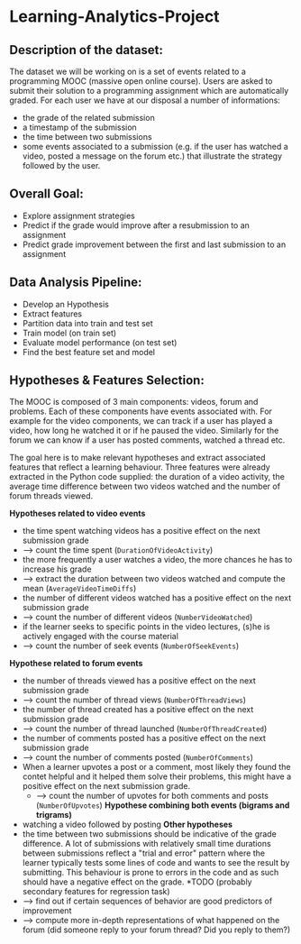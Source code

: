 # Learning-Analytics-Project

## Description of the dataset:
The dataset we will be working on is a set of events related to a programming MOOC (massive open online course). Users are asked to submit their solution to a programming assignment which are automatically graded. For each user we have at our disposal a number of informations:
* the grade of the related submission
* a timestamp of the submission
* the time between two submissions
* some events associated to a submission (e.g. if the user has watched a video, posted a message on the forum etc.) that illustrate the strategy followed by the user.


## Overall Goal:
* Explore assignment strategies
* Predict if the grade would improve after a resubmission to an assignment
* Predict grade improvement between the first and last submission to an assignment 

## Data Analysis Pipeline:
* Develop an Hypothesis
* Extract features
* Partition data into train and test set
* Train model (on train set)
* Evaluate model performance (on test set)
* Find the best feature set and model

## Hypotheses & Features Selection:
The MOOC is composed of 3 main components: videos, forum and problems. Each of these components have events associated with.
For example for the video components, we can track if a user has played a video, how long he watched it or if he paused the video. Similarly for the forum we can know if a user has posted comments, watched a thread etc.
 
 The goal here is to make relevant hypotheses and extract associated features that reflect a learning behaviour. Three features were already extracted in the Python code supplied: the duration of a video activity, the average time difference between two videos watched and the number of forum threads viewed.
 
__Hypotheses related to video events__
* the time spent watching videos has a positive effect on the next submission grade
 * --> count the time spent (`DurationOfVideoActivity`)
* the more frequently a user watches a video, the more chances he has to increase his grade
 * --> extract the duration between two videos watched and compute the mean (`AverageVideoTimeDiffs`)
* the number of different videos watched has a positive effect on the next submission grade
 * --> count the number of different videos (`NumberVideoWatched`)
* if the learner seeks to specific points in the video lectures, (s)he is actively engaged with the course material
 * --> count the number of seek events (`NumberOfSeekEvents`)

__Hypothese related to forum events__
* the number of threads viewed has a positive effect on the next submission grade
 * --> count the number of thread views (`NumberOfThreadViews`)
* the number of thread created has a positive effect on the next submission grade
 * --> count the number of thread launched (`NumberOfThreadCreated`)
* the number of comments posted has a positive effect on the next submission grade
 * --> count the number of comments posted (`NumberOfComments`)
* When a learner upvotes a post or a comment, most likely they found the contet helpful and it helped them solve their problems, this might have a positive effect on the next submission grade.
  * --> count the number of upvotes for both comments and posts (`NumberOfUpvotes`)
__Hypothese combining both events (bigrams and trigrams)__
* watching a video followed by posting 
__Other hypotheses__
* the time between two submissions should be indicative of the grade difference. A lot of submissions with relatively small time durations between submissions reflect a "trial and error" pattern where the learner typically tests some lines of code and wants to see the result by submitting. This behaviour is prone to errors in the code and as such should have a negative effect on the grade.
*TODO (probably secondary features for regression task)
 * --> find out if certain sequences of behavior are good predictors of improvement
 * --> compute more in-depth representations of what happened on the forum (did someone reply to your forum thread? Did you reply to them?)

